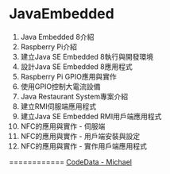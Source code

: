 JavaEmbedded
============

1. Java Embedded 8介紹
2. Raspberry Pi介紹
3. 建立Java SE Embedded 8執行與開發環境
4. 設計Java SE Embedded 8應用程式
5. Raspberry Pi GPIO應用與實作
6. 使用GPIO控制大電流設備
7. Java Restaurant System專案介紹
8. 建立RMI伺服端應用程式
9. 建立Java SE Embedded RMI用戶端應用程式
10. NFC的應用與實作 - 伺服端
11. NFC的應用與實作 - 用戶端安裝與設定
12. NFC的應用與實作 - 實作用戶端應用程式

============
[CodeData - Michael](http://www.codedata.com.tw/author/michael)
